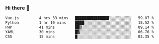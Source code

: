 ### Hi there 👋

<!--START_SECTION:waka-->

```txt
Vue.js         4 hrs 33 mins   ███████████████░░░░░░░░░░   59.87 %
Python         1 hr 10 mins    ████░░░░░░░░░░░░░░░░░░░░░   15.52 %
PHP            41 mins         ██▒░░░░░░░░░░░░░░░░░░░░░░   09.14 %
YAML           30 mins         █▓░░░░░░░░░░░░░░░░░░░░░░░   06.76 %
CSS            15 mins         █░░░░░░░░░░░░░░░░░░░░░░░░   03.35 %
```

<!--END_SECTION:waka-->

<!--
**Jonas-VanHaeken/Jonas-VanHaeken** is a ✨ _special_ ✨ repository because its `README.md` (this file) appears on your GitHub profile.

Here are some ideas to get you started:

- 🔭 I’m currently working on ...
- 🌱 I’m currently learning ...
- 👯 I’m looking to collaborate on ...
- 🤔 I’m looking for help with ...
- 💬 Ask me about ...
- 📫 How to reach me: ...
- 😄 Pronouns: ...
- ⚡ Fun fact: ...
-->
